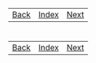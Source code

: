 <table width="100%">
    <tr>
        <td><a href="./007_Singly_Linked_List.md">Back</a></td>
        <td><a href="../Index.md">Index</a></td>
        <td><a href="./009_Inheritance.md">Next</a></td>
    </tr>
</table>

#

#

#

[]()
<table width="100%">
    <tr>
        <td><a href="./007_Singly_Linked_List.md">Back</a></td>
        <td><a href="../Index.md">Index</a></td>
        <td><a href="./009_Inheritance.md">Next</a></td>
    </tr>
</table>